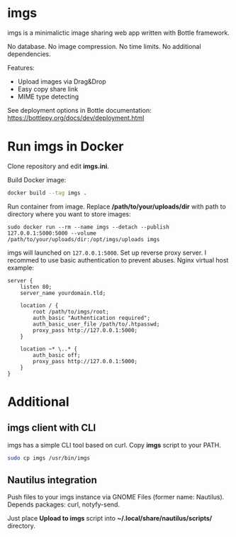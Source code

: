 # imgs

imgs is a minimalictic image sharing web app written with Bottle framework.

No database. No image compression. No time limits. No additional dependencies.

Features:

* Upload images via Drag&Drop
* Easy copy share link
* MIME type detecting

See deployment options in Bottle documentation: https://bottlepy.org/docs/dev/deployment.html

# Run imgs in Docker

Clone repository and edit **imgs.ini**.

Build Docker image:

```bash
docker build --tag imgs .
```

Run container from image. Replace **/path/to/your/uploads/dir** with path to directory where you want to store images:

```
sudo docker run --rm --name imgs --detach --publish 127.0.0.1:5000:5000 --volume /path/to/your/uploads/dir:/opt/imgs/uploads imgs
```

imgs will launched on `127.0.0.1:5000`. Set up reverse proxy server. I recommed to use basic authentication to prevent abuses. Nginx virtual host example:

```nginx
server {
    listen 80;
    server_name yourdomain.tld;

    location / {
        root /path/to/imgs/root;
        auth_basic "Authentication required";
        auth_basic_user_file /path/to/.htpasswd;
        proxy_pass http://127.0.0.1:5000;
    }

    location ~* \..* {
        auth_basic off;
        proxy_pass http://127.0.0.1:5000;
    }
}
```

# Additional

## imgs client with CLI

imgs has a simple CLI tool based on curl. Copy **imgs** script to your PATH.

```bash
sudo cp imgs /usr/bin/imgs
```

## Nautilus integration

Push files to your imgs instance via GNOME Files (former name: Nautilus). Depends packages: curl, notyfy-send.

Just place **Upload to imgs** script into **~/.local/share/nautilus/scripts/** directory.
